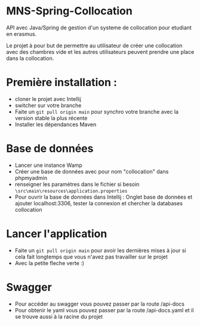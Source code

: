 # MNS-Spring-Collocation

API avec Java/Spring de gestion d'un systeme de collocation pour etudiant en erasmus.

Le projet à pour but de permettre au utilisateur de créer une collocation avec des chambres vide et les autres utilisateurs peuvent prendre une place dans la collocation. 

# Première installation :

- cloner le projet avec Intellij
- switcher sur votre branche
- Faite un `git pull origin main` pour synchro votre branche avec la version stable la plus récente 
- Installer les dépendances Maven

# Base de données 
- Lancer une instance Wamp
- Créer une base de données avec pour nom "collocation" dans phpmyadmin
- renseigner les paramètres dans le fichier si besoin `\src\main\resources\application.properties`
- Pour ouvrir la base de données dans Intellij : Onglet base de données et ajouter localhost:3306, tester la connexion et chercher la databases collocation

# Lancer l'application
- Faite un `git pull origin main` pour avoir les dernières mises à jour si cela fait longtemps que vous n'avez pas travailler sur le projet
- Avec la petite fleche verte :)

# Swagger
- Pour accéder au swagger vous pouvez passer par la route /api-docs
- Pour obtenir le yaml vous pouvez passer par la route /api-docs.yaml et il se trouve aussi à la racine du projet 